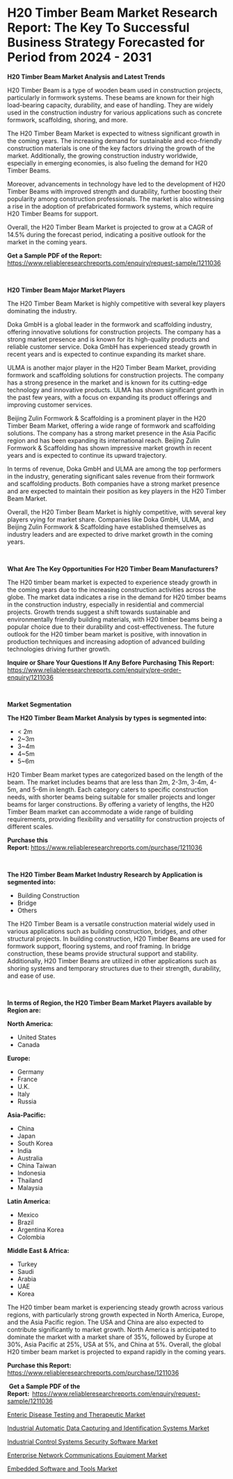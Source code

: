 <p><h1>H20 Timber Beam Market Research Report: The Key To Successful Business Strategy Forecasted for Period from 2024 - 2031</h1></p><p><strong>H20 Timber Beam Market Analysis and Latest Trends</strong></p>
<p><p>H20 Timber Beam is a type of wooden beam used in construction projects, particularly in formwork systems. These beams are known for their high load-bearing capacity, durability, and ease of handling. They are widely used in the construction industry for various applications such as concrete formwork, scaffolding, shoring, and more.</p><p>The H20 Timber Beam Market is expected to witness significant growth in the coming years. The increasing demand for sustainable and eco-friendly construction materials is one of the key factors driving the growth of the market. Additionally, the growing construction industry worldwide, especially in emerging economies, is also fueling the demand for H20 Timber Beams.</p><p>Moreover, advancements in technology have led to the development of H20 Timber Beams with improved strength and durability, further boosting their popularity among construction professionals. The market is also witnessing a rise in the adoption of prefabricated formwork systems, which require H20 Timber Beams for support.</p><p>Overall, the H20 Timber Beam Market is projected to grow at a CAGR of 14.5% during the forecast period, indicating a positive outlook for the market in the coming years.</p></p>
<p><strong>Get a Sample PDF of the Report:&nbsp;</strong> <a href="https://www.reliableresearchreports.com/enquiry/request-sample/1211036">https://www.reliableresearchreports.com/enquiry/request-sample/1211036</a></p>
<p>&nbsp;</p>
<p><strong>H20 Timber Beam Major Market Players</strong></p>
<p><p>The H20 Timber Beam Market is highly competitive with several key players dominating the industry. </p><p>Doka GmbH is a global leader in the formwork and scaffolding industry, offering innovative solutions for construction projects. The company has a strong market presence and is known for its high-quality products and reliable customer service. Doka GmbH has experienced steady growth in recent years and is expected to continue expanding its market share.</p><p>ULMA is another major player in the H20 Timber Beam Market, providing formwork and scaffolding solutions for construction projects. The company has a strong presence in the market and is known for its cutting-edge technology and innovative products. ULMA has shown significant growth in the past few years, with a focus on expanding its product offerings and improving customer services.</p><p>Beijing Zulin Formwork & Scaffolding is a prominent player in the H20 Timber Beam Market, offering a wide range of formwork and scaffolding solutions. The company has a strong market presence in the Asia Pacific region and has been expanding its international reach. Beijing Zulin Formwork & Scaffolding has shown impressive market growth in recent years and is expected to continue its upward trajectory.</p><p>In terms of revenue, Doka GmbH and ULMA are among the top performers in the industry, generating significant sales revenue from their formwork and scaffolding products. Both companies have a strong market presence and are expected to maintain their position as key players in the H20 Timber Beam Market.</p><p>Overall, the H20 Timber Beam Market is highly competitive, with several key players vying for market share. Companies like Doka GmbH, ULMA, and Beijing Zulin Formwork & Scaffolding have established themselves as industry leaders and are expected to drive market growth in the coming years.</p></p>
<p>&nbsp;</p>
<p><strong>What Are The Key Opportunities For H20 Timber Beam Manufacturers?</strong></p>
<p><p>The H20 timber beam market is expected to experience steady growth in the coming years due to the increasing construction activities across the globe. The market data indicates a rise in the demand for H20 timber beams in the construction industry, especially in residential and commercial projects. Growth trends suggest a shift towards sustainable and environmentally friendly building materials, with H20 timber beams being a popular choice due to their durability and cost-effectiveness. The future outlook for the H20 timber beam market is positive, with innovation in production techniques and increasing adoption of advanced building technologies driving further growth.</p></p>
<p><strong>Inquire or Share Your Questions If Any Before Purchasing This Report:</strong> <a href="https://www.reliableresearchreports.com/enquiry/pre-order-enquiry/1211036">https://www.reliableresearchreports.com/enquiry/pre-order-enquiry/1211036</a></p>
<p>&nbsp;</p>
<p><strong>Market Segmentation</strong></p>
<p><strong>The H20 Timber Beam Market Analysis by types is segmented into:</strong></p>
<p><ul><li>< 2m</li><li>2~3m</li><li>3~4m</li><li>4~5m</li><li>5~6m</li></ul></p>
<p><p>H20 Timber Beam market types are categorized based on the length of the beam. The market includes beams that are less than 2m, 2-3m, 3-4m, 4-5m, and 5-6m in length. Each category caters to specific construction needs, with shorter beams being suitable for smaller projects and longer beams for larger constructions. By offering a variety of lengths, the H20 Timber Beam market can accommodate a wide range of building requirements, providing flexibility and versatility for construction projects of different scales.</p></p>
<p><strong>Purchase this Report:&nbsp;</strong><a href="https://www.reliableresearchreports.com/purchase/1211036">https://www.reliableresearchreports.com/purchase/1211036</a></p>
<p>&nbsp;</p>
<p><strong>The H20 Timber Beam Market Industry Research by Application is segmented into:</strong></p>
<p><ul><li>Building Construction</li><li>Bridge</li><li>Others</li></ul></p>
<p><p>The H20 Timber Beam is a versatile construction material widely used in various applications such as building construction, bridges, and other structural projects. In building construction, H20 Timber Beams are used for formwork support, flooring systems, and roof framing. In bridge construction, these beams provide structural support and stability. Additionally, H20 Timber Beams are utilized in other applications such as shoring systems and temporary structures due to their strength, durability, and ease of use.</p></p>
<p>&nbsp;</p>
<p><strong>In terms of Region, the H20 Timber Beam Market Players available by Region are:</strong></p>
<p>
    <p> <strong> North America: </strong>
        <ul>
            <li>United States</li>
            <li>Canada</li>
        </ul>
        </p> 
    <p> <strong> Europe: </strong>
        <ul>
            <li>Germany</li>
            <li>France</li>
            <li>U.K.</li>
            <li>Italy</li>
            <li>Russia</li>
        </ul>
        </p> 
    <p> <strong> Asia-Pacific: </strong>
        <ul>
            <li>China</li>
            <li>Japan</li>
            <li>South Korea</li>
            <li>India</li>
            <li>Australia</li>
            <li>China Taiwan</li>
            <li>Indonesia</li>
            <li>Thailand</li>
            <li>Malaysia</li>
        </ul>
        </p> 
    <p> <strong> Latin America: </strong>
        <ul>
            <li>Mexico</li>
            <li>Brazil</li>
            <li>Argentina Korea</li>
            <li>Colombia</li>
        </ul>
        </p> 
    <p> <strong> Middle East & Africa: </strong>
        <ul>
            <li>Turkey</li>
            <li>Saudi</li>
            <li>Arabia</li>
            <li>UAE</li>
            <li>Korea</li>
        </ul>
    </p>
    </p>
<p><p>The H20 timber beam market is experiencing steady growth across various regions, with particularly strong growth expected in North America, Europe, and the Asia Pacific region. The USA and China are also expected to contribute significantly to market growth. North America is anticipated to dominate the market with a market share of 35%, followed by Europe at 30%, Asia Pacific at 25%, USA at 5%, and China at 5%. Overall, the global H20 timber beam market is projected to expand rapidly in the coming years.</p></p>
<p><strong>Purchase this Report: </strong><a href="https://www.reliableresearchreports.com/purchase/1211036">https://www.reliableresearchreports.com/purchase/1211036</a></p>
<p>&nbsp;<strong>Get a Sample PDF of the Report:&nbsp;&nbsp;</strong><a href="https://www.reliableresearchreports.com/enquiry/request-sample/1211036">https://www.reliableresearchreports.com/enquiry/request-sample/1211036</a></p>
<p><strong></strong></p>
<p><p><a href="https://medium.com/p/3fa3ffeac073/edit">Enteric Disease Testing and Therapeutic Market</a></p><p><a href="https://medium.com/p/e72b86566b87/edit">Industrial Automatic Data Capturing and Identification Systems Market</a></p><p><a href="https://medium.com/p/cd38c4f8d0ba/edit">Industrial Control Systems Security Software Market</a></p><p><a href="https://medium.com/p/bcd8ea8895af/edit">Enterprise Network Communications Equipment Market</a></p><p><a href="https://medium.com/p/344ca64ed391/edit">Embedded Software and Tools Market</a></p></p>